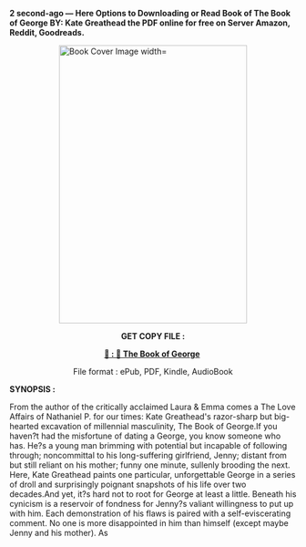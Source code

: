 <p><strong>2 second-ago &mdash; Here Options to Downloading or Read Book of The Book of George BY: Kate Greathead the PDF online for free on Server Amazon, Reddit, Goodreads.</strong></p><p><a href="https://uk.ebookarea.xyz/?book=203579186-the-book-of-george"><img style="display: block; margin-left: auto; margin-right: auto;" src="https://i.gr-assets.com/images/S/compressed.photo.goodreads.com/books/1707594605l/203579186.jpg" alt="Book Cover Image width=" width="330" height="488" /></a></p><p style="text-align: center;"><strong>GET COPY FILE :</strong></p><p style="text-align: center;"><strong><a href="https://uk.ebookarea.xyz/?book=203579186-the-book-of-george" target="_blank" rel="noopener">📢 : 🔗 The Book of George</a>&nbsp;</strong></p><p style="text-align: center;">File format : ePub, PDF, Kindle, AudioBook</p><p><strong>SYNOPSIS :</strong></p><p>From the author of the critically acclaimed Laura &amp; Emma comes a The Love Affairs of Nathaniel P. for our times: Kate Greathead's razor-sharp but big-hearted excavation of millennial masculinity, The Book of George.If you haven?t had the misfortune of dating a George, you know someone who has. He?s a young man brimming with potential but incapable of following through; noncommittal to his long-suffering girlfriend, Jenny; distant from but still reliant on his mother; funny one minute, sullenly brooding the next. Here, Kate Greathead paints one particular, unforgettable George in a series of droll and surprisingly poignant snapshots of his life over two decades.And yet, it?s hard not to root for George at least a little. Beneath his cynicism is a reservoir of fondness for Jenny?s valiant willingness to put up with him. Each demonstration of his flaws is paired with a self-eviscerating comment. No one is more disappointed in him than himself (except maybe Jenny and his mother). As </p>

